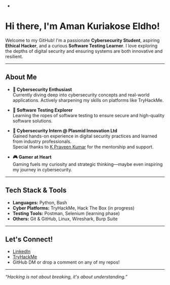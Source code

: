 - 
# Hi there, I'm Aman Kuriakose Eldho!

Welcome to my GitHub! I'm a passionate **Cybersecurity Student**, aspiring **Ethical Hacker**, and a curious **Software Testing Learner**. I love exploring the depths of digital security and ensuring systems are both innovative and resilient.

---

## About Me

- **🔐 Cybersecurity Enthusiast**  
  Currently diving deep into cybersecurity concepts and real-world applications. Actively sharpening my skills on platforms like TryHackMe.

- **🧪 Software Testing Explorer**  
  Learning the ropes of software testing to ensure secure and high-quality software solutions.

- **💼 Cybersecurity Intern @ Plasmid Innovation Ltd**  
  Gained hands-on experience in digital security practices and learned from industry professionals.  
  Special thanks to [K Praveen Kumar](https://www.linkedin.com/in/k-praveen-kumar/) for the mentorship and support.

- **🎮 Gamer at Heart**  
  Gaming fuels my curiosity and strategic thinking—maybe even inspiring my journey in cybersecurity.

---

## Tech Stack & Tools

- **Languages:** Python, Bash
- **Cyber Platforms:** TryHackMe, Hack The Box (in progress)
- **Testing Tools:** Postman, Selenium (learning phase)
- **Others:** Git & GitHub, Linux, Wireshark, Burp Suite

---

## Let's Connect!

- [LinkedIn](https://www.linkedin.com/in/aman-kuriakose-eldho-9946192a3/)
- [TryHackMe](https://tryhackme.com/)
- GitHub DM or drop a comment on any of my repos!

---

_“Hacking is not about breaking, it's about understanding.”_